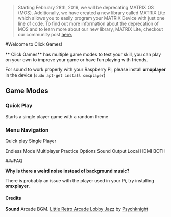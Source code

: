 > Starting February 28th, 2019, we will be deprecating MATRIX OS (MOS). Additionally, we have created a new library called MATRIX Lite which allows you to easily program your MATRIX Device with just one line of code. To find out more information about the deprecation of MOS and to learn more about our new library, MATRIX Lite, checkout our community post [here.](https://community.matrix.one/t/mos-being-deprecated-announcing-new-library-matrix-lite/2240)

#Welcome to Click Games!

 ** Click Games** has multiple game modes to test your skill, you can play on your own to improve your game or have fun playing with friends.

For sound to work properly with your Raspberry Pi, please install **omxplayer** in the device (`sudo apt-get install omxplayer`)

## Game Modes

### Quick Play
Starts a single player game with a random theme


### Menu Navigation

Quick play
Single Player
  
  Endless Mode
Multiplayer
Practice
Options
  Sound
    Output
      Local
      HDMI
      BOTH



###FAQ

**Why is there a weird noise instead of background music?**

  There is probably an issue with the player used in your Pi, try installing **omxplayer**.



#### Credits

**Sound**
Arcade BGM. [Little Retro Arcade Lobby Jazz](http://www.newgrounds.com/audio/listen/628217) by [Psychknight](http://psychknight.newgrounds.com/)

